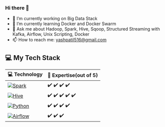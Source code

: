 ### Hi there 👋

- 🔭 I’m currently working on Big Data Stack
- 🌱 I’m currently learning Docker and Docker Swarm
- 💬 Ask me about Hadoop, Spark, Hive, Sqoop, Structured Streaming with Kafka, Airflow, Unix Scripting, Docker
- 📫 How to reach me: yashpatil516@gmail.com

## 💻 My Tech Stack


| 💻 **Technology** | 🚀 **Expertise**(out of 5) |
|-|-|
|[![Spark](https://img.shields.io/static/v1?label=&message=PySpark&color=orange&logo=apachespark)](https://spark.apache.org/) | :heavy_check_mark: :heavy_check_mark: :heavy_check_mark: :heavy_check_mark: |
| [![Hive](https://img.shields.io/static/v1?label=&message=Hive&color=green&logo=apachehive&logoColor=FFFFFF)](https://hive.apache.org/)| :heavy_check_mark: :heavy_check_mark: :heavy_check_mark: :heavy_check_mark: :heavy_check_mark: |
|[![Python](https://img.shields.io/static/v1?label=&message=Python&color=3C78A9&logo=python&logoColor=FFFFFF)](https://www.python.org/) | :heavy_check_mark: :heavy_check_mark: :heavy_check_mark: :heavy_check_mark:|
|[![Airflow](https://img.shields.io/static/v1?label=&message=Airflow&color=3C78A9&logo=apacheairflow&logoColor=white)](https://airflow.apache.org/) | :heavy_check_mark: :heavy_check_mark: :heavy_check_mark:|


<!--
**technocrat-yash/technocrat-yash** is a ✨ _special_ ✨ repository because its `README.md` (this file) appears on your GitHub profile.

Here are some ideas to get you started:

- 🔭 I’m currently working on ...
- 🌱 I’m currently learning ...
- 👯 I’m looking to collaborate on ...
- 🤔 I’m looking for help with ...
- 💬 Ask me about ...
- 📫 How to reach me: ...
- 😄 Pronouns: ...
- ⚡ Fun fact: ...
-->
